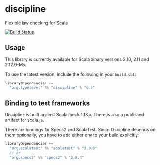 discipline
==========

Flexible law checking for Scala

[![Build Status](https://travis-ci.org/typelevel/discipline.png?branch=master)](http://travis-ci.org/typelevel/discipline)


Usage
-----

This library is currently available for Scala binary versions 2.10, 2.11 and 2.12.0-M5.

To use the latest version, include the following in your `build.sbt`:

```scala
libraryDependencies +=
  "org.typelevel" %% "discipline" % "0.5"
```


Binding to test frameworks
--------------------------

Discipline is built against Scalacheck 1.13.x. There is also a published artifact for scala.js.

There are bindings for Specs2 and ScalaTest. Since Discipline depends on them optionally, you have to add either one to your build explicitly:

```scala
libraryDependencies +=
  "org.scalatest" %% "scalatest" % "3.0.0"
  // or
  "org.specs2" %% "specs2" % "3.8.4"
```
